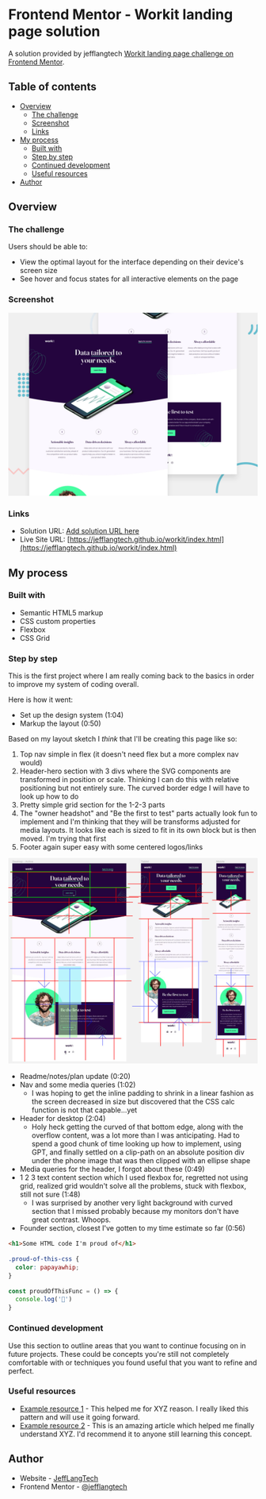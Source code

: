 # Frontend Mentor - Workit landing page solution

A solution provided by jefflangtech [Workit landing page challenge on Frontend Mentor](https://www.frontendmentor.io/challenges/workit-landing-page-2fYnyle5lu). 

## Table of contents

- [Overview](#overview)
  - [The challenge](#the-challenge)
  - [Screenshot](#screenshot)
  - [Links](#links)
- [My process](#my-process)
  - [Built with](#built-with)
  - [Step by step](#step-by-step)
  - [Continued development](#continued-development)
  - [Useful resources](#useful-resources)
- [Author](#author)

## Overview

### The challenge

Users should be able to:

- View the optimal layout for the interface depending on their device's screen size
- See hover and focus states for all interactive elements on the page

### Screenshot

![](./preview.jpg)

### Links

- Solution URL: [Add solution URL here](https://your-solution-url.com)
- Live Site URL: [https://jefflangtech.github.io/workit/index.html](https://jefflangtech.github.io/workit/index.html)

## My process

### Built with

- Semantic HTML5 markup
- CSS custom properties
- Flexbox
- CSS Grid

### Step by step

This is the first project where I am really coming back to the basics in order to improve my system of coding overall. 

Here is how it went:
- Set up the design system (1:04)
- Markup the layout (0:50)

Based on my layout sketch I *think* that I'll be creating this page like so:
1. Top nav simple in flex (it doesn't need flex but a more complex nav would)
2. Header-hero section with 3 divs where the SVG components are transformed in position or scale. Thinking I can do this with relative positioning but not entirely sure. The curved border edge I will have to look up how to do
3. Pretty simple grid section for the 1-2-3 parts
4. The "owner headshot" and "Be the first to test" parts actually look fun to implement and I'm thinking that they will be transforms adjusted for media layouts. It looks like each is sized to fit in its own block but is then moved. I'm trying that first
5. Footer again super easy with some centered logos/links

![](./notes-sketch.jpg)

- Readme/notes/plan update (0:20)
- Nav and some media queries (1:02)
  - I was hoping to get the inline padding to shrink in a linear fashion as the screen decreased in size but discovered that the CSS calc function is not that capable...yet
- Header for desktop (2:04)
  - Holy heck getting the curved of that bottom edge, along with the overflow content, was a lot more than I was anticipating. Had to spend a good chunk of time looking up how to implement, using GPT, and finally settled on a clip-path on an absolute position div under the phone image that was then clipped with an ellipse shape
- Media queries for the header, I forgot about these (0:49)
- 1 2 3 text content section which I used flexbox for, regretted not using grid, realized grid wouldn't solve all the problems, stuck with flexbox, still not sure (1:48)
  - I was surprised by another very light background with curved section that I missed probably because my monitors don't have great contrast. Whoops.
- Founder section, closest I've gotten to my time estimate so far (0:56)

```html
<h1>Some HTML code I'm proud of</h1>
```
```css
.proud-of-this-css {
  color: papayawhip;
}
```
```js
const proudOfThisFunc = () => {
  console.log('🎉')
}
```

### Continued development

Use this section to outline areas that you want to continue focusing on in future projects. These could be concepts you're still not completely comfortable with or techniques you found useful that you want to refine and perfect.

### Useful resources

- [Example resource 1](https://www.example.com) - This helped me for XYZ reason. I really liked this pattern and will use it going forward.
- [Example resource 2](https://www.example.com) - This is an amazing article which helped me finally understand XYZ. I'd recommend it to anyone still learning this concept.

## Author

- Website - [JeffLangTech](https://jefflangtech.github.io/)
- Frontend Mentor - [@jefflangtech](https://www.frontendmentor.io/profile/jefflangtech)